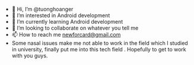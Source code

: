 - 👋 Hi, I’m @tuonghoanger
- 👀 I’m interested in Android development
- 🌱 I’m currently learning Android development
- 💞️ I’m looking to collaborate on whatever you tell me 
- 📫 How to reach me newforcard@gmail.com
- Some nasal issues make me not able to work in the field which I studied in university, finally put me into this tech field . Hopefully to get to work with you guys.

